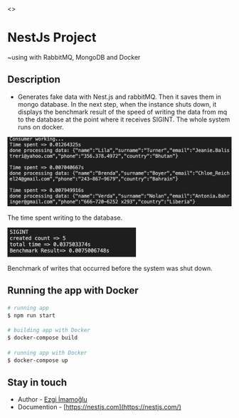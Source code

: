 <>

# NestJs Project

~using with RabbitMQ, MongoDB and Docker

## Description

- Generates fake data with Nest.js and rabbitMQ. Then it saves them in mongo database. In the next step, when the instance shuts down, it displays the benchmark result of the speed of writing the data from mq to the database at the point where it receives SIGINT. The whole system runs on docker.

<img src="/assets/consumer_timespent.jpeg"/>
<p>The time spent writing to the database.</p>

<img src="/assets/consumer_SIGINT.jpeg"/>
<p>Benchmark of writes that occurred before the system was shut down.</p>

## Running the app with Docker

```bash
# running app
$ npm run start

# building app with Docker
$ docker-compose build

# running app with Docker
$ docker-compose up
```

## Stay in touch

- Author - [Ezgi İmamoğlu](https://github.com/Ezgimamoglu)
- Documention - [https://nestjs.com](https://nestjs.com/)
